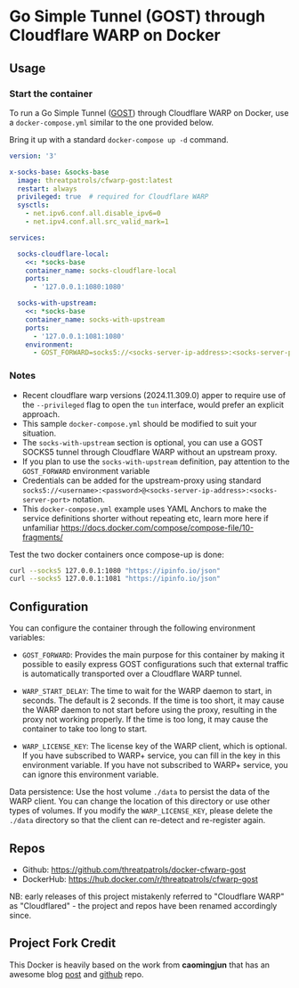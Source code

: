 # Go Simple Tunnel (GOST) through Cloudflare WARP on Docker

## Usage

### Start the container

To run a Go Simple Tunnel ([GOST](https://gost.run/en/)) through Cloudflare WARP on Docker, use 
a `docker-compose.yml` similar to the one provided below.

Bring it up with a standard `docker-compose up -d` command.

```yaml
version: '3'

x-socks-base: &socks-base
  image: threatpatrols/cfwarp-gost:latest
  restart: always
  privileged: true  # required for Cloudflare WARP
  sysctls:
    - net.ipv6.conf.all.disable_ipv6=0
    - net.ipv4.conf.all.src_valid_mark=1

services:

  socks-cloudflare-local:
    <<: *socks-base
    container_name: socks-cloudflare-local
    ports:
      - '127.0.0.1:1080:1080'

  socks-with-upstream:
    <<: *socks-base
    container_name: socks-with-upstream
    ports:
      - '127.0.0.1:1081:1080'
    environment:
      - GOST_FORWARD=socks5://<socks-server-ip-address>:<socks-server-port>
```

### Notes
- Recent cloudflare warp versions (2024.11.309.0) apper to require use of the `--privileged` flag to open the `tun` interface, would prefer an explicit approach.
- This sample `docker-compose.yml` should be modified to suit your situation.
- The `socks-with-upstream` section is optional, you can use a GOST SOCKS5 tunnel through Cloudflare WARP without an upstream proxy.
- If you plan to use the `socks-with-upstream` definition, pay attention to the `GOST_FORWARD` environment variable
- Credentials can be added for the upstream-proxy using standard `socks5://<username>:<password>@<socks-server-ip-address>:<socks-server-port>` notation.
- This `docker-compose.yml` example uses YAML Anchors to make the service definitions shorter without repeating etc, learn more here if unfamiliar https://docs.docker.com/compose/compose-file/10-fragments/


Test the two docker containers once compose-up is done:

```bash
curl --socks5 127.0.0.1:1080 "https://ipinfo.io/json"
curl --socks5 127.0.0.1:1081 "https://ipinfo.io/json"
```

## Configuration

You can configure the container through the following environment variables:

- `GOST_FORWARD`: Provides the main purpose for this container by making it possible to easily express GOST configurations such that external traffic is automatically transported over a Cloudflare WARP tunnel. 
  
- `WARP_START_DELAY`: The time to wait for the WARP daemon to start, in seconds. The default is 2 seconds. If the time is too short, it may cause the WARP daemon to not start before using the proxy, resulting in the proxy not working properly. If the time is too long, it may cause the container to take too long to start.

- `WARP_LICENSE_KEY`: The license key of the WARP client, which is optional. If you have subscribed to WARP+ service, you can fill in the key in this environment variable. If you have not subscribed to WARP+ service, you can ignore this environment variable.
  
Data persistence: Use the host volume `./data` to persist the data of the WARP client. You can change the location of this directory or use other types of volumes. If you modify the `WARP_LICENSE_KEY`, please delete the `./data` directory so that the client can re-detect and re-register again.

## Repos
* Github: https://github.com/threatpatrols/docker-cfwarp-gost
* DockerHub: https://hub.docker.com/r/threatpatrols/cfwarp-gost

NB: early releases of this project mistakenly referred to "Cloudflare WARP" as "Cloudflared" - the project and repos have been renamed accordingly since.

## Project Fork Credit

This Docker is heavily based on the work from **caomingjun** that has an awesome blog [post](https://blog.caomingjun.com/run-cloudflare-warp-in-docker/en) and [github](https://github.com/cmj2002/warp-docker) repo.
